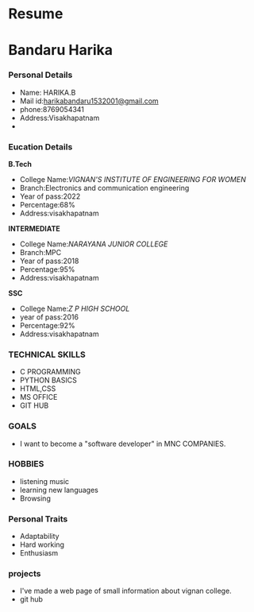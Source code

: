 # Resume
# Bandaru Harika
### Personal Details
- Name: HARIKA.B<br>
- Mail id:harikabandaru1532001@gmail.com<br>
- phone:8769054341<br>
- Address:Visakhapatnam <br>
- 
### Eucation Details

**B.Tech**<br>
- College Name:_VIGNAN'S INSTITUTE OF ENGINEERING FOR WOMEN_<br>
- Branch:Electronics and communication engineering<br>
- Year of pass:2022<br>
- Percentage:68%<br>
- Address:visakhapatnam<br>


**INTERMEDIATE**<br>
- College Name:_NARAYANA JUNIOR COLLEGE_<br>
- Branch:MPC<br>
- Year of pass:2018<br>
- Percentage:95%<br>
- Address:visakhapatnam<br>

**SSC**<br>
- College Name:_Z P HIGH SCHOOL_<br>
- year of pass:2016<br>
- Percentage:92%<br>
- Address:visakhapatnam<br>

### **TECHNICAL SKILLS**
- C PROGRAMMING<br>
- PYTHON BASICS<br>
- HTML,CSS<br>
- MS OFFICE<br>
- GIT HUB<br>

### **GOALS**
- I want to become a  "software developer" in MNC COMPANIES.

### **HOBBIES**
- listening music<br>
- learning new languages<br>
- Browsing<br>

### **Personal Traits**
- Adaptability<br>
- Hard working<br>
- Enthusiasm<br>

### **projects**
- I've made a web page of small information about vignan college.<br>
- git hub

